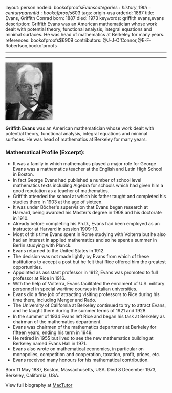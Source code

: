 layout: person
nodeid: bookofproofs$Evans
categories: history,19th-century
parentid: bookofproofs$603
tags: origin-usa
orderid: 1887
title: Evans, Griffith Conrad
born: 1887
died: 1973
keywords: griffith evans,evans
description: Griffith Evans was an American mathematician whose work dealt with potential theory, functional analysis, integral equations and minimal surfaces. He was head of mathematics at Berkeley for many years.
references: bookofproofs$6909
contributors: @J-J-O'Connor,@E-F-Robertson,bookofproofs

---



---

![Evans.jpg](https://github.com/bookofproofs/bookofproofs.github.io/blob/main/_sources/_assets/images/portraits/Evans.jpg?raw=true)

**Griffith Evans** was an American mathematician whose work dealt with potential theory, functional analysis, integral equations and minimal surfaces. He was head of mathematics at Berkeley for many years.

### Mathematical Profile (Excerpt):
* It was a family in which mathematics played a major role for George Evans was a mathematics teacher at the English and Latin High School in Boston.
* In fact George Evans had published a number of school level mathematics texts including Algebra for schools which had given him a good reputation as a teacher of mathematics.
* Griffith attended the school at which his father taught and completed his studies there in 1903 at the age of sixteen.
* It was under Bôcher's supervision that Evans began research at Harvard, being awarded his Master's degree in 1908 and his doctorate in 1910.
* Already before completing his Ph.D., Evans had been employed as an instructor at Harvard in session 1909-10.
* Most of this time Evans spent in Rome studying with Volterra but he also had an interest in applied mathematics and so he spent a summer in Berlin studying with Planck.
* Evans returned to the United States in 1912.
* The decision was not made lightly by Evans from which of these institutions to accept a post but he felt that Rice offered him the greatest opportunities.
* Appointed as assistant professor in 1912, Evans was promoted to full professor at Rice in 1916.
* With the help of Volterra, Evans facilitated the enrolment of U.S. military personnel in special wartime courses in Italian universities.
* Evans did a fine job of attracting visiting professors to Rice during his time there, including Menger and Rado.
* The University of California at Berkeley continued to try to attract Evans, and he taught there during the summer terms of 1921 and 1928.
* In the summer of 1934 Evans left Rice and began his task at Berkeley as chairman of the mathematics department.
* Evans was chairmen of the mathematics department at Berkeley for fifteen years, ending his term in 1949.
* He retired in 1955 but lived to see the new mathematics building at Berkeley named Evans Hall in 1971.
* Evans also wrote on mathematical economics, in particular on monopolies, competition and cooperation, taxation, profit, prices, etc.
* Evans received many honours for his mathematical contribution.

Born 11 May 1887, Boston, Massachusetts, USA. Died 8 December 1973, Berkeley, California, USA.

View full biography at [MacTutor](https://mathshistory.st-andrews.ac.uk/Biographies/Evans/)
